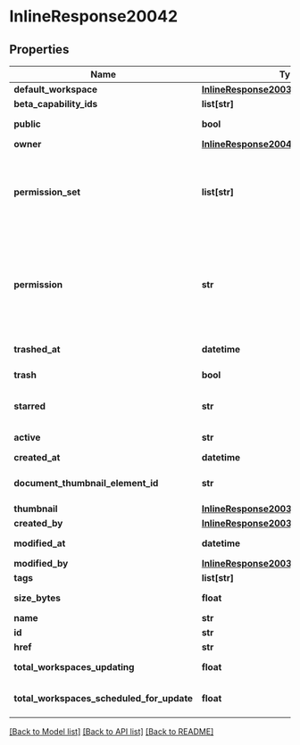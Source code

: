 # InlineResponse20042

## Properties
Name | Type | Description | Notes
------------ | ------------- | ------------- | -------------
**default_workspace** | [**InlineResponse20037DefaultWorkspace**](InlineResponse20037DefaultWorkspace.md) |  | [optional] 
**beta_capability_ids** | **list[str]** | Onshape internal use | [optional] 
**public** | **bool** | Whether document is public | [optional] 
**owner** | [**InlineResponse20042Owner**](InlineResponse20042Owner.md) |  | [optional] 
**permission_set** | **list[str]** | User&#39;s level of access to the document. Possible values: OWNER,             DELETE, RESHARE, WRITE, READ, COPY, EXPORT, COMMENT | [optional] 
**permission** | **str** | User&#39;s level of access to the document; can be ANONYMOUS_ACCESS, READ,             READ_COPY_EXPORT, COMMENT, WRITE, RESHARE, FULL, or OWNER (Deprecated) | [optional] 
**trashed_at** | **datetime** | When document has been trashed | [optional] 
**trash** | **bool** | Whether document has been trashed | [optional] 
**starred** | **str** | Whether document has been starred (Deprecated) | [optional] 
**active** | **str** | Whether a shared document is active | [optional] 
**created_at** | **datetime** | Creation date | [optional] 
**document_thumbnail_element_id** | **str** | The element which the Document Thumbnail should mirror | [optional] 
**thumbnail** | [**InlineResponse20036Thumbnail**](InlineResponse20036Thumbnail.md) |  | [optional] 
**created_by** | [**InlineResponse20036CreatedBy**](InlineResponse20036CreatedBy.md) |  | [optional] 
**modified_at** | **datetime** | Date of last modification | [optional] 
**modified_by** | [**InlineResponse20036ModifiedBy**](InlineResponse20036ModifiedBy.md) |  | [optional] 
**tags** | **list[str]** | Reserved for future use | [optional] 
**size_bytes** | **float** | Size of document in bytes | [optional] 
**name** | **str** | Name of document | [optional] 
**id** | **str** | Document ID | [optional] 
**href** | **str** | Document URL | [optional] 
**total_workspaces_updating** | **float** | Number of workspaces that are updating | [optional] 
**total_workspaces_scheduled_for_update** | **float** | Number of workspaces that are scheduled for             updating | [optional] 

[[Back to Model list]](../README.md#documentation-for-models) [[Back to API list]](../README.md#documentation-for-api-endpoints) [[Back to README]](../README.md)


